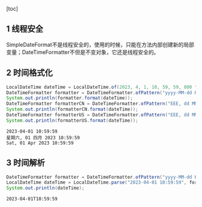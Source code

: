 [toc]

## 1 线程安全

SimpleDateFormat不是线程安全的，使用的时候，只能在方法内部创建新的局部变量；DateTimeFormatter不但是不变对象，它还是线程安全的。

## 2 时间格式化

```java
LocalDateTime dateTime = LocalDateTime.of(2023, 4, 1, 10, 59, 59, 800 * 1000 * 1000);
DateTimeFormatter formatter = DateTimeFormatter.ofPattern("yyyy-MM-dd HH:mm:ss");
System.out.println(formatter.format(dateTime));
DateTimeFormatter formatterCN = DateTimeFormatter.ofPattern("EEE, dd MMM yyyy HH:mm:ss", Locale.CHINA);
System.out.println(formatterCN.format(dateTime));
DateTimeFormatter formatterUS = DateTimeFormatter.ofPattern("EEE, dd MMM yyyy HH:mm:ss", Locale.US);
System.out.println(formatterUS.format(dateTime));
```

```
2023-04-01 10:59:59
星期六, 01 四月 2023 10:59:59
Sat, 01 Apr 2023 10:59:59
```

## 3 时间解析

```java
DateTimeFormatter formatter = DateTimeFormatter.ofPattern("yyyy-MM-dd HH:mm:ss");
LocalDateTime dateTime = LocalDateTime.parse("2023-04-01 10:59:59", formatter);
System.out.println(dateTime);
```

```
2023-04-01T10:59:59
```